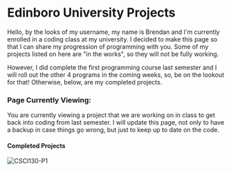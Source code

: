 # Edinboro University Projects

Hello, by the looks of my username, my name is Brendan and I'm currently enrolled in a coding class at my university. I decided to make this page so that I can share my progression of programming with you. Some of my projects listed on here are "in the works", so they will not be fully working. 

However, I did complete the first programming course last semester and I will roll out the other 4 programs in the coming weeks, so, be on the lookout for that! Otherwise, below, are my completed projects.

### Page Currently Viewing:

You are currently viewing a project that we are working on in class to get back into coding from last semester. I will update this page, not only to have a backup in case things go wrong, but just to keep up to date on the code.

#### Completed Projects
![CSCI130-P1](https://img.shields.io/github/v/tag/99brendanallen/boro-projects?color=red&include_prereleases&label=Convert%20Fahrenheit%20to%20Celcius&style=flat-square)
